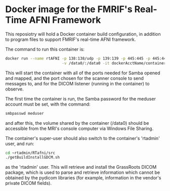 
# Docker image for the FMRIF's Real-Time AFNI Framework

This reposiotry will hold a Docker container build configuration, in
addition to program files to support FMRIF's real-time AFNI framework.

The command to run this container is:

   ```bash
   docker run --name rtAFNI -p 138:138/udp -p 139:139 -p 445:445 -p 445:445/udp -p 8111:8111 \
                            -v /data0/:/data0 -it dockerAcctName/containerName:version
   ```

This will start the container with all of the ports needed for Samba
opened and mapped, and the port chosen for the scanner console to send
messages to, and for the DICOM listener (running in the container) to
observe.

The first time the container is run, the Samba password for the meduser
account must be set, with the command:

   ```bash
   smbpasswd meduser
   ```

and after this, the volume shared by the container (/data0) should be
accessible from the MRI's console computer via Windows File Sharing.

The container's super-user should also switch to the container's
'rtadmin' user, and run:

   ```bash
   cd ~rtadmin/RTafni/src
   ./getBuildInstallGDCM.sh
   ```

as the 'rtadmin' user.  This will retrieve and install the GrassRoots
DICOM package, which is used to parse and retrieve information which
cannot be obtained by the pydicom libraries (for example, information
in the vendor's private DICOM fields).

